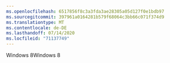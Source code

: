 ```yaml
---
ms.openlocfilehash: 6517856f8c3a3fda3ae28305a05d127f0e1bdb97
ms.sourcegitcommit: 397961a0164281b579f68064c3bb66c071f374d9
ms.translationtype: MT
ms.contentlocale: de-DE
ms.lasthandoff: 07/14/2020
ms.locfileid: "71137749"
---
```

<span data-ttu-id="9055e-101">Windows 8</span><span class="sxs-lookup"><span data-stu-id="9055e-101">Windows 8</span></span>